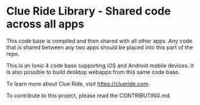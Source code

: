 # Clue Ride Library - Shared code across all apps

This code base is compiled and then shared with all other apps. Any code 
that is shared between any two apps should be placed into this part of the repo.

This is an Ionic 4 code base supporting iOS and Android mobile devices. It is also 
possible to build desktop webapps from this same code base.

To learn more about Clue Ride, visit https://clueride.com.

To contribute to this project, please read the CONTRIBUTING.md.
